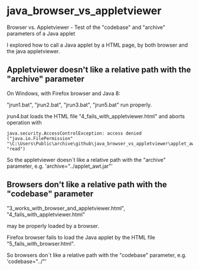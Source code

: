 # java_browser_vs_appletviewer
Browser vs. Appletviewer - Test of the "codebase" and "archive" parameters of a Java applet

I explored how to call a Java applet by a HTML page, by both browser and the java appletviewer.

## Appletviewer doesn't like a relative path with the "archive" parameter ##
On Windows, with Firefox browser and Java 8:

"jrun1.bat",
"jrun2.bat",
"jrun3.bat",
"jrun5.bat"
run properly.

jrun4.bat
loads the HTML file "4_fails_with_appletviewer.html" and aborts operation with

    java.security.AccessControlException: access denied ("java.io.FilePermission"   
    "\C:\Users\Public\archive\github\java_browser_vs_appletviewer\applet_awt.jar" "read")

So the appletviewer doesn´t like a relative path with the "archive" parameter, e.g. 'archive="../applet_awt.jar"'

## Browsers don't like a relative path with the "codebase" parameter ##

"3_works_with_browser_and_appletviewer.html",
"4_fails_with_appletviewer.html"

may be properly loaded by a browser.

Firefox browser fails to load the Java applet by the HTML file "5_fails_with_browser.html".

So browsers don´t like a relative path with the "codebase" parameter, e.g. 'codebase="../"'



